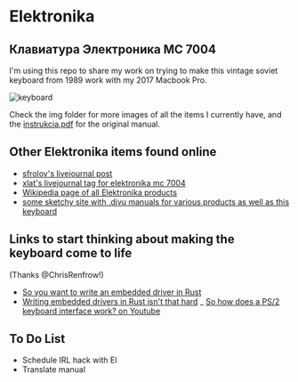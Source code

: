 # Elektronika
## Клавиатура Электроника МС 7004

I'm using this repo to share my work on trying to make this vintage soviet keyboard from 1989 work with my 2017 Macbook Pro. 

![keyboard](img/keyboard.png)

Check the img folder for more images of all the items I currently have, and the [instrukcia.pdf](instrukcia.pdf) for the original manual.

## Other Elektronika items found online

- [sfrolov's livejournal post](https://sfrolov.livejournal.com/62753.html)
- [xlat's livejournal tag for elektronika mc 7004](https://xlat.livejournal.com/tag/Электроника%20МС%207004)
- [Wikipedia page of all Elektronika products](https://ru.wikipedia.org/wiki/Электроника_(торговая_марка))
- [some sketchy site with .djvu manuals for various products as well as this keyboard](http://era-cg.su/grands/dvkdoc.htm)

## Links to start thinking about making the keyboard come to life
(Thanks @ChrisRenfrow!)
- [So you want to write an embedded driver in Rust](https://dev.to/minkovsky/so-you-want-to-write-an-embedded-driver-in-rust-2iko)
- [Writing embedded drivers in Rust isn't that hard](https://hargonix.github.io/rust-2c-driver-p1/)
_ [So how does a PS/2 keyboard interface work? on Youtube](https://www.youtube.com/watch?v=7aXbh9VUB3U)

## To Do List

- Schedule IRL hack with El
- Translate manual
